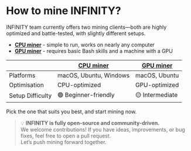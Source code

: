 # How to mine INFINITY?

INFINITY team currently offers two mining clients—both are highly optimized and battle-tested, with slightly different setups.
- [**CPU miner**](https://github.com/8finity-xyz/miner-cpu-go) - simple to run, works on nearly any computer
- [**GPU miner**](https://github.com/8finity-xyz/miner-gpu-python) - requires basic Bash skills and a machine with a GPU

| | [CPU miner](https://github.com/8finity-xyz/miner-cpu-go) | [GPU miner](https://github.com/8finity-xyz/miner-gpu-python) |
|--|--|--|
|Platforms| macOS, Ubuntu, Windows| macOS, Ubuntu|
| Optimisation | CPU-optimized | GPU-optimized |
| Setup Difficulty | 🟢 Beginner-friendly | 🟡 Intermediate |

Pick the one that suits you best, and start mining now.

> 💡 **INFINITY is fully open-source and community-driven.**  
> We welcome contributions! If you have ideas, improvements, or bug fixes, feel free to open a pull request.  
> Let’s push mining forward together.
